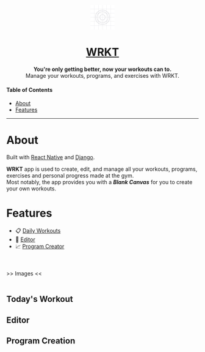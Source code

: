 <div align="center">
  <a href="https://github.com/mrJayn">
      <img src="https://raw.githubusercontent.com/mrJayn/WRKT/main/assets/adaptive-icon.png" width="64" height="64" alt="Wrkt App Icon">
  </a>
  <h1>
      <a href="https://github.com/mrJayn">
          WRKT
      </a>
  </h1>
  <p>
    <strong>You're only getting better, now your workouts can to.</strong><br>
     Manage your workouts, programs, and exercises with WRKT.
  </p>
</div>

#### Table of Contents

-   [About](#local-development)
-   [Features](#testing-on-browsers-on-simulators-and-emulators)

---

# About

Built with [React Native](https://reactnative.dev/) and [Django](https://www.djangoproject.com/).

**WRKT** app is used to create, edit, and manage all your workouts, programs, exercises and personal progress made at the gym. <br/>
Most notably, the app provides you with a **_Blank Canvas_** for you to create your own workouts.

# Features

-   📋 [Daily Workouts](#todays-workout)
-   🔨 [Editor](#editor)
-   📈 [Program Creator](#program-creation)

<br>
<br>
 >> Images <<
<br>
<br>

## Today's Workout

## Editor

## Program Creation
